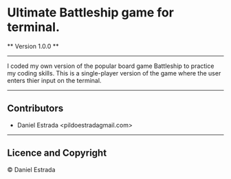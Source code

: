 # Ultimate Battleship game for terminal.

** Version 1.0.0 **

---

I coded my own version of the popular board game Battleship to practice my coding skills. This is a single-player version of the game where the user enters thier input on the terminal. 

---

## Contributors

- Daniel Estrada <pildoestradagmail.com>

---

## Licence and Copyright
© Daniel Estrada
